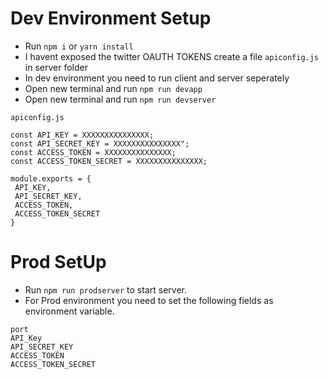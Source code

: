 # Dev Environment Setup
- Run `npm i` or `yarn install`
- I havent exposed the twitter OAUTH TOKENS create a file `apiconfig.js` in server folder
- In dev environment you need to run client and server seperately
- Open new terminal and run `npm run devapp`
- Open new terminal and run `npm run devserver`

`apiconfig.js`
 ```
 const API_KEY = XXXXXXXXXXXXXXX;
const API_SECRET_KEY = XXXXXXXXXXXXXXX";
const ACCESS_TOKEN = XXXXXXXXXXXXXXX;
const ACCESS_TOKEN_SECRET = XXXXXXXXXXXXXXX;

module.exports = {
  API_KEY,
  API_SECRET_KEY,
  ACCESS_TOKEN,
  ACCESS_TOKEN_SECRET 
}
 ```

# Prod SetUp

- Run `npm run prodserver` to start server.
- For Prod environment you need to set the following fields as environment variable.

```
port
API_Key
API_SECRET_KEY
ACCESS_TOKEN
ACCESS_TOKEN_SECRET
```
